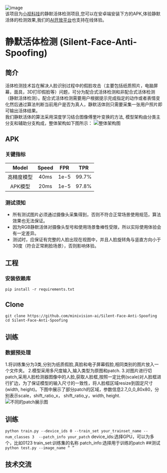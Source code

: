 ![image](https://github.com/minivision-ai/Silent-Face-Anti-Spoofing/blob/master/images/image_T1.jpg)  
该项目为[小视科技](https://www.minivision.cn/)的静默活体检测项目,您可以在安卓端安装下方的APK,体验静默活体的检测效果,我们的[AI开放平台](https://ai.minivision.cn/#/coreability/livedetection)也支持在线体验。
# 静默活体检测 (Silent-Face-Anti-Spoofing)   
## 简介
活体检测技术旨在解决人脸识别过程中的假脸攻击（主要包括纸质照片，电脑屏幕，面具，3D打印假脸等）问题，可分为配合式活体检测和非配合式活体检测（静默活体检测）。配合式活体检测需要用户根据提示完成指定的动作或者表情变化然后通过算法判断当前用户是否为真人，静默活体则只需要采集一张用户照片即可输出活体结果。  
我们静默活体的算法采用深度学习结合图像傅里叶变换的方法, 模型架构由分类主分支和辅助分支构成，整体架构如下图所示：
![整体架构图]()

## APK
 
### 关键指标  
| Model|Speed| FPR | TPR |
| :------:| :-----: | :----: | :----: |
| 高精度模型 | 40ms| 1e-5 |99.7%|
|   APK模型 | 20ms | 1e-5|97.8%|

### 测试须知 
- 所有测试图片必须通过摄像头采集得到，否则不符合正常场景使用规范，算法效果也无法保证。
- 因为RGB静默活体对摄像头型号和使用场景鲁棒性受限，所以实际使用体验会有一定差异。
- 测试时，应保证有完整的人脸出现在视图中，并且人脸旋转角与竖直方向小于30度（符合正常刷脸场景），否则影响体验。


## 工程
### 安装依赖库  
`pip install -r requirements.txt`
## Clone
```
git clone https://github.com/minivision-ai/Silent-Face-Anti-Spoofing  
cd Silent-Face-Anti-Spoofing
```  
## 训练  
### 数据预处理
1.将训练集分为3类,分别为纸质假脸,真脸和电子屏幕假脸,相同类别的图片放入一个文件夹。
2.模型采用多尺度输入,输入类型为原图和patch.
3.对图片进行切patch,采用人脸检测器图像中的人脸,获取人脸框,按照一定比例(scale)对人脸框进行扩边，为了保证模型的输入尺寸的一致性，将人脸框区域resize到固定尺寸(width, height)。下图中展示了部分patch的区域，参数信息2.7_0_0_80x80，分别表示scale，shift_ratio_x， shift_ratio_y，width,  height.
![不同的patch展示图]()
## 训练
`python train.py --device_ids 0 --train_set your_trainset_name --num_classes 3  --patch_info your_patch`
device_ids:选择GPU，可以为多个，比如0123
train_set:训练集的名称
patch_info:选择用于训练的patch
##测试
`python test.py --image_name “ ”`
 
## 技术交流  
